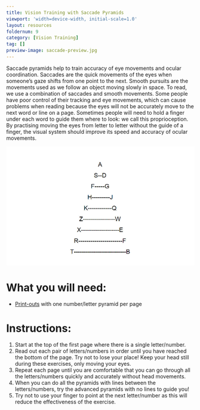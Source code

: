 ```yaml
---
title: Vision Training with Saccade Pyramids
viewport: 'width=device-width, initial-scale=1.0'
layout: resources
foldernum: 9
category: [Vision Training]
tag: []
preview-image: saccade-preview.jpg
---
```


Saccade pyramids help to train accuracy of eye movements and ocular coordination. Saccades are the quick movements of the eyes when someone’s gaze shifts from one point to the next. Smooth pursuits are the movements used as we follow an object moving slowly in space. To read, we use a combination of saccades and smooth movements. Some people have poor control of their tracking and eye movements, which can cause problems when reading because the eyes will not be accurately move to the next word or line on a page. Sometimes people will need to hold a finger under each word to guide them where to look: we call this proprioception. By practising moving the eyes from letter to letter without the guide of a finger, the visual system should improve its speed and accuracy of ocular movements.

![](saccade.jpg)

# What you will need:

  * [Print-outs](https://d1hd12f7n4y2a6.cloudfront.net/innovative-eye-care%2Feff0676f-fb35-45d5-84ac-000b529276b3_saccadepyramidsforwebsite.pdf) with one number/letter pyramid per page

# Instructions:

  1. Start at the top of the first page where there is a single letter/number.
  2. Read out each pair of letters/numbers in order until you have reached the bottom of the page. Try not to lose your place! Keep your head still during these exercises, only moving your eyes.
  3. Repeat each page until you are comfortable that you can go through all the letters/numbers quickly and accurately without head movements. 
  4. When you can do all the pyramids with lines between the letters/numbers, try the advanced pyramids with no lines to guide you!
  5. Try not to use your finger to point at the next letter/number as this will reduce the effectiveness of the exercise.
